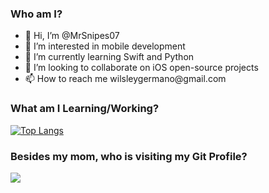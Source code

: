 
<h3>Who am I?</h3> 

<ul>
<li>👋 Hi, I’m @MrSnipes07 </li>
<li> 👀 I’m interested in mobile development </li>
<li> 🌱 I’m currently learning Swift and Python </li>
<li> 💞️ I’m looking to collaborate on iOS open-source projects </li>
<li> 📫 How to reach me wilsleygermano@gmail.com </li>
</ul>

<h3>What am I Learning/Working?</h3>

[![Top Langs](https://github-readme-stats.vercel.app/api/top-langs/?username=mrsnipes07)](https://github.com/mrsnipes07/github-readme-stats)

<h3>Besides my mom, who is visiting my Git Profile?</h3>

![](https://komarev.com/ghpvc/?username=mrsnipes07&color=blueviolet)

<!---
MrSnipes07/MrSnipes07 is a ✨ special ✨ repository because its `README.md` (this file) appears on your GitHub profile.
You can click the Preview link to take a look at your changes.
--->

